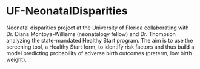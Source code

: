 # UF-NeonatalDisparities
Neonatal disparities project at the University of Florida collaborating with Dr. Diana Montoya-Williams (neonatalogy fellow) and Dr. Thompson analyzing the state-mandated Healthy Start program. The aim is to use the screening tool, a Healthy Start form, to identify risk factors and thus build a model predicting probability of adverse birth outcomes (preterm, low birth weight). 
